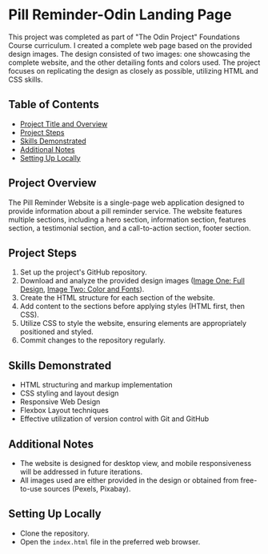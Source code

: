 # Pill Reminder-Odin Landing Page

This project was completed as part of "The Odin Project" Foundations Course curriculum. I created a complete web page based on the provided design images. The design consisted of two images: one showcasing the complete website, and the other detailing fonts and colors used. The project focuses on replicating the design as closely as possible, utilizing HTML and CSS skills.

## Table of Contents
- [Project Title and Overview](#project-title-and-overview)
- [Project Steps](#project-steps)
- [Skills Demonstrated](#skills-demonstrated) 
- [Additional Notes](#additional-notes)
- [Setting Up Locally](#setting-up-locally)

## Project Overview
The Pill Reminder Website is a single-page web application designed to provide information about a pill reminder service. The website features multiple sections, including a hero section, information section, features section, a testimonial section, and a call-to-action section, footer section.

## Project Steps
1. Set up the project's GitHub repository.
2. Download and analyze the provided design images ([Image One: Full Design](https://cdn.statically.io/gh/TheOdinProject/curriculum/81a5d553f4073e593d23a6ab00d50eef8620796d/foundations/html_css/project/imgs/01.png), [Image Two: Color and Fonts](https://cdn.statically.io/gh/TheOdinProject/curriculum/81a5d553f4073e593d23a6ab00d50eef8620796d/foundations/html_css/project/imgs/02.png)).
3. Create the HTML structure for each section of the website.
4. Add content to the sections before applying styles (HTML first, then CSS).
5. Utilize CSS to style the website, ensuring elements are appropriately positioned and styled.
6. Commit changes to the repository regularly.

## Skills Demonstrated
- HTML structuring and markup implementation
- CSS styling and layout design
- Responsive Web Design
- Flexbox Layout techniques
- Effective utilization of version control with Git and GitHub

## Additional Notes
- The website is designed for desktop view, and mobile responsiveness will be addressed in future iterations.
- All images used are either provided in the design or obtained from free-to-use sources (Pexels, Pixabay).

## Setting Up Locally
- Clone the repository.
- Open the `index.html` file in the preferred web browser.


